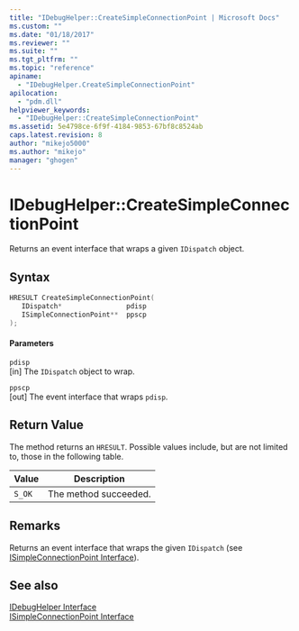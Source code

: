 ```yaml
---
title: "IDebugHelper::CreateSimpleConnectionPoint | Microsoft Docs"
ms.custom: ""
ms.date: "01/18/2017"
ms.reviewer: ""
ms.suite: ""
ms.tgt_pltfrm: ""
ms.topic: "reference"
apiname: 
  - "IDebugHelper.CreateSimpleConnectionPoint"
apilocation: 
  - "pdm.dll"
helpviewer_keywords: 
  - "IDebugHelper::CreateSimpleConnectionPoint"
ms.assetid: 5e4798ce-6f9f-4184-9853-67bf8c8524ab
caps.latest.revision: 8
author: "mikejo5000"
ms.author: "mikejo"
manager: "ghogen"
---
```

# IDebugHelper::CreateSimpleConnectionPoint
Returns an event interface that wraps a given `IDispatch` object.  
  
## Syntax  
  
```cpp
HRESULT CreateSimpleConnectionPoint(  
   IDispatch*                pdisp  
   ISimpleConnectionPoint**  ppscp  
);  
```  
  
#### Parameters  
 `pdisp`  
 [in] The `IDispatch` object to wrap.  
  
 `ppscp`  
 [out] The event interface that wraps `pdisp`.  
  
## Return Value  
 The method returns an `HRESULT`. Possible values include, but are not limited to, those in the following table.  
  
|Value|Description|  
|-----------|-----------------|  
|`S_OK`|The method succeeded.|  
  
## Remarks  
 Returns an event interface that wraps the given `IDispatch` (see [ISimpleConnectionPoint Interface](../../winscript/reference/isimpleconnectionpoint-interface.md)).  
  
## See also  
 [IDebugHelper Interface](../../winscript/reference/idebughelper-interface.md)   
 [ISimpleConnectionPoint Interface](../../winscript/reference/isimpleconnectionpoint-interface.md)